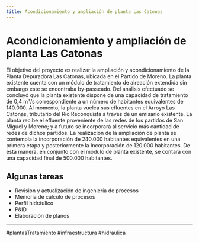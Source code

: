 ```yaml
---
title: Acondicionamiento y ampliación de planta Las Catonas
---
```


# Acondicionamiento y ampliación de planta Las Catonas

El objetivo del proyecto es realizar la ampliación y acondicionamiento de la Planta Depuradora Las Catonas, ubicada en el Partido de Moreno. La planta existente cuenta con un módulo de tratamiento de aireación extendida sin embargo este se encontraba by-passeado. Del análisis efectuado se concluyó que la planta existente dispone de una capacidad de tratamiento de 0,4 m³/s correspondiente a un número de habitantes equivalentes de 140.000. Al momento, la planta vuelca sus efluentes en el Arroyo Las Catonas, tributario del Río Reconquista a través de un emisario existente. La planta recibe el efluente proveniente de las redes de los partidos de San Miguel y Moreno; y a futuro se incorporará al servicio más cantidad de redes de dichos partidos. La realización de la ampliación de planta se contempla la incorporación de 240.000 habitantes equivalentes en una primera etapa y posteriormente la Incorporación de 120.000 habitantes. De esta manera, en conjunto con el módulo de planta existente, se contará con una capacidad final de 500.000 habitantes.

## Algunas tareas
* Revision y actualización de ingeniería de procesos
* Memoria de cálculo de procesos
* Perfil hidráulico
* P&ID
* Elaboración de planos

---

#plantasTratamiento  #infraestructura  #hidráulica